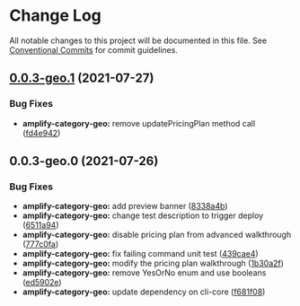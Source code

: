 # Change Log

All notable changes to this project will be documented in this file.
See [Conventional Commits](https://conventionalcommits.org) for commit guidelines.

## [0.0.3-geo.1](https://github.com/aws-amplify/amplify-cli/compare/amplify-category-geo@0.0.3-geo.0...amplify-category-geo@0.0.3-geo.1) (2021-07-27)


### Bug Fixes

* **amplify-category-geo:** remove updatePricingPlan method call ([fd4e942](https://github.com/aws-amplify/amplify-cli/commit/fd4e9423a87904876a7d0c00ae6a66f35146a2a5))





## 0.0.3-geo.0 (2021-07-26)


### Bug Fixes

* **amplify-category-geo:** add preview banner ([8338a4b](https://github.com/aws-amplify/amplify-cli/commit/8338a4b3db35bc6d05e85afdac58f7e9b793b158))
* **amplify-category-geo:** change test description to trigger deploy ([6511a94](https://github.com/aws-amplify/amplify-cli/commit/6511a94d06d988d3b5a50672e64098ef3c05bd79))
* **amplify-category-geo:** disable pricing plan from advanced walkthrough ([777c0fa](https://github.com/aws-amplify/amplify-cli/commit/777c0fa65e1de097ff6e6c08c40eb142d701b0e6))
* **amplify-category-geo:** fix failing command unit test ([439cae4](https://github.com/aws-amplify/amplify-cli/commit/439cae438e3053143bdf0de06b2f2796a3c1eb55))
* **amplify-category-geo:** modify the pricing plan walkthrough ([1b30a2f](https://github.com/aws-amplify/amplify-cli/commit/1b30a2fb9ba772a38068a9af2feefca5c118ca0d))
* **amplify-category-geo:** remove YesOrNo enum and use booleans ([ed5902e](https://github.com/aws-amplify/amplify-cli/commit/ed5902e6f7f5240cae39e3ff5fcadb5af6e56b3e))
* **amplify-category-geo:** update dependency on cli-core ([f681f08](https://github.com/aws-amplify/amplify-cli/commit/f681f08da6dae1943ca4ff403b61108372872b8e))
